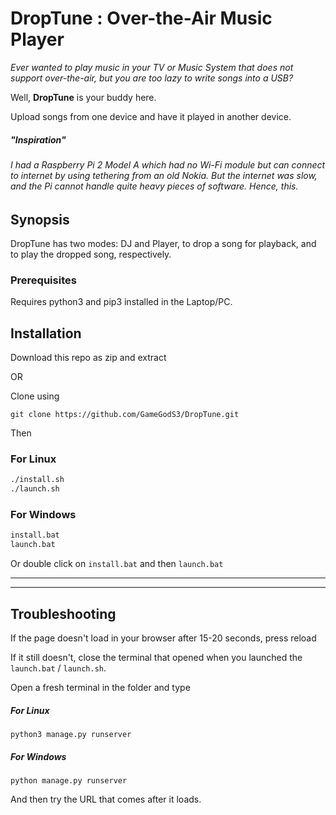 # DropTune : Over-the-Air Music Player

*Ever wanted to play music in your TV or Music System that does not support over-the-air, but you are too lazy to write songs into a USB?*

Well, **DropTune** is your buddy here.

Upload songs from one device and have it played in another device.

##### "Inspiration"
###### I had a Raspberry Pi 2 Model A which had no Wi-Fi module but can connect to internet by using tethering from an old Nokia. But the internet was slow, and the Pi cannot handle quite heavy pieces of software. Hence, this.

## Synopsis
DropTune has two modes: DJ and Player, to drop a song for playback, and to play the dropped song, respectively.

### Prerequisites

Requires python3 and pip3 installed in the Laptop/PC.

## Installation

Download this repo as zip and extract

OR

Clone using

```git clone https://github.com/GameGodS3/DropTune.git```

Then
### For Linux
```bash
./install.sh
./launch.sh
```
### For Windows
```cmd
install.bat
launch.bat
```
Or double click on `install.bat` and then `launch.bat`

---
---
## Troubleshooting
If the page doesn't load in your browser after 15-20 seconds, press reload

If it still doesn't, close the terminal that opened when you launched the `launch.bat` / `launch.sh`. 

Open a fresh terminal in the folder and type
##### For Linux
```
python3 manage.py runserver
```
##### For Windows
```
python manage.py runserver
```
And then try the URL that comes after it loads.